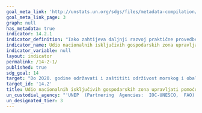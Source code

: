 ```yaml
---
goal_meta_link: 'http://unstats.un.org/sdgs/files/metadata-compilation/Metadata-Goal-14.pdf'
goal_meta_link_page: 3
graph: null
has_metadata: true
indicator: 14.2.1
indicator_definition: "Iako zahtijeva daljnji razvoj praktične provedbe, pokazatelj je sličan pokazateljima UNEP-a za praćenje napretka na morskom i obalnom EBM-u u okviru dvogodišnjeg programa rada. UNEP, IOC i FAO su dostupni za potporu zemljama u operacionalizaciji pokazatelja. Povezanost se može istražiti pomoću IUCN-ova Green List i Ocean Health Indexa. Tehničku radnu skupinu za završetak pojedinosti mogla bi podržati UNEP, IOC, FAO zima / proljeće 2016. godine."
indicator_name: Udio nacionalnih isključivih gospodarskih zona upravljati pomoću  ekosustav pristupa
indicator_variable: null
layout: indicator
permalink: /14-2-1/
published: true  
sdg_goal: 14
target: "Do 2020. godine održavati i zaštititi održivost morskog i obalnog ekosustava kako bi se izbjegli značajni nepovoljni utjecaji, uključujući jačanje njihove elastičnosti i poduzeti mjere za njihovu obnovu kako bi se postigli zdravi i produktivni oceani."
target_id: '14.2'
title: Udio nacionalnih isključivih gospodarskih zona upravljati pomoću  ekosustav pristupa
un_custodial_agency: "'UNEP  (Partnering  Agencies:  IOC-UNESCO,  FAO)'"
un_designated_tier: 3
---
```

